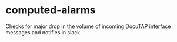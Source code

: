 # computed-alarms
Checks for major drop in the volume of incoming DocuTAP interface messages and notifies in slack
